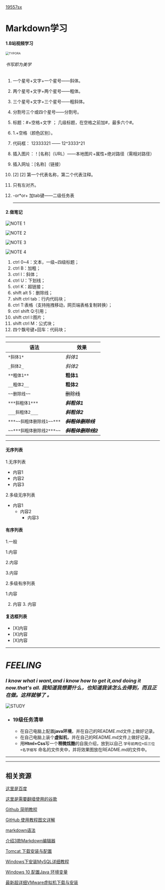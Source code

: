 [19557sx](https://github.com/shixi2002/new-people)
# Markdown学习

#### 1.B站视频学习



<img src="C:\Users\86186\Pictures\IMG_20191121_210032.jpg" alt="TYPORA" style="zoom:67%;" />

###### 书写即为美学

1. 一个星号+文字+一个星号——斜体。

2. 两个星号+文字+两个星号——粗体。

3. 三个星号+文字+三个星号——粗斜体。

4. 分割号三个或四个星号——分割号。

5. 标题：#+空格+文字  ； 几级标题，在空格之前加#，最多六个#。

6. 1.+空格（颜色区别）。

7. 代码框： 12333321  ——  12^3333^21  

8. 插入图片：！[名称]（URL）——本地图片+属性+绝对路径（需相对路径）

9. 插入网址：[名称]（链接）

10. [2] [2]  第一个代表名称，第二个代表注释。

11. 只有左对齐。

12. -or*or+ 加tab键——二级任务表

    ***

    

#### 2.做笔记

![NOTE 1](C:\Users\86186\Pictures\IMG_20191121_205655.jpg)

![NOTE 2](C:\Users\86186\Pictures\IMG_20191121_205650.jpg)

![NOTE 3](C:\Users\86186\Pictures\IMG_20191121_205554.jpg)

![NOTE 4](C:\Users\86186\Pictures\IMG_20191121_205549.jpg)



1. ctrl 0~4：文本，一级~四级标题；
2. ctrl B：加粗；
3. ctrl  I：斜体；
4. ctrl  U：下划线；
5. ctrl  K：超链接；
6. shift alt 5：删除线；
7. shift ctrl tab：行内代码块；
8. ctrl  T:表格（支持拖拽移动，网页端表格复制转换）；
9. ctrl shift Q:引用；
10. shift ctrl I:图片；
11. shift ctrl M：公式块；
12. 四个飘号键+回车：代码块；

***

| 语法                      | 效果                    |
| ------------------------- | ----------------------- |
| `*斜体1*`                 | *斜体1*                 |
| `_斜体2_`                 | _斜体2_                 |
| `**粗体1**`               | **粗体1**               |
| `__粗体2__`               | __粗体2__               |
| `~~删除线~~`              | ~~删除线~~              |
| `***斜粗体1***`           | ***斜粗体1***           |
| `___斜粗体2___`           | ___斜粗体2___           |
| `***~~斜粗体删除线1~~***` | ***~~斜粗体删除线~~***  |
| `~~***斜粗体删除线2***~~` | ~~***斜粗体删除线2***~~ |

***

#### 无序列表

1.无序列表

- 内容1
- 内容2
- 内容3

2.多级无序列表

- 内容1
  - 内容2
    + 内容3

#### 有序列表

1.一般

1.内容

2.内容

3.内容

2.多级有序列表

 1.内容

2. 内容
   3. 内容

#### 复选框列表

- [X]内容
- [X]内容
- [X]内容



***

# *FEELING*

### ***I know what i want,and i know how to get it,and doing it now.that's all. 我知道我想要什么，也知道我该怎么去得到，而且正在做。这样就够了 。***

![STUDY](C:\Users\86186\Pictures\20180103192516264.jpg)










  

- ### 19级任务清单

  - 在自己电脑上配置**java环境**，并在自己的README.md文件上做好记录。
  - 在自己电脑上装个**虚拟机**，并在自己的README.md文件上做好记录。
  - 用**Html+Css**写一个**稍微炫酷**的自我介绍，放到以自己 `学号前两位+后三位+名字缩写` 命名的文件夹中，并将效果图放在README.md的文件中。

------


------

## 相关资源

[这里是百度](https://www.baidu.com/)

[这里是需要翻墙使用的谷歌](https://www.google.com/)

[Github 简明教程](https://www.runoob.com/w3cnote/git-guide.html)

[GitHub 使用教程图文详解](https://blog.csdn.net/hdfyhf/article/details/83931825)

[markdown语法](http://www.markdown.cn/#overview)

[介绍3款Markdown编辑器](https://blog.csdn.net/qq1332479771/article/details/80474663)

[Tomcat 下载安装与配置](https://www.cnblogs.com/limn/p/9358657.html)

[Windows下安装MySQL详细教程](https://www.cnblogs.com/zhangkanghui/p/9613844.html)

[Windows 10 配置Java 环境变量](https://www.runoob.com/w3cnote/windows10-java-setup.html)

[最新超详细VMware虚拟机下载与安装](https://blog.csdn.net/qq_40950957/article/details/80467513)











